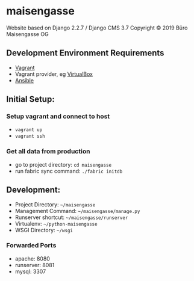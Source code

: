 maisengasse
=======

Website based on Django 2.2.7 / Django CMS 3.7
Copyright &copy; 2019 Büro Maisengasse OG

Development Environment Requirements
---

- [Vagrant](https://www.vagrantup.com)
- Vagrant provider, eg [VirtualBox](https://www.virtualbox.org/wiki/Downloads)
- [Ansible](https://www.ansible.com)

Initial Setup:
---

### Setup vagrant and connect to host

- `vagrant up`
- `vagrant ssh`


### Get all data from production

- go to project directory: `cd maisengasse`
- run fabric sync command: `./fabric initdb`


Development:
---

- Project Directory: `~/maisengasse`
- Management Command: `~/maisengasse/manage.py`
- Runserver shortcut: `~/maisengasse/runserver`
- Virtualenv: `~/python-maisengasse`
- WSGI Directory: `~/wsgi`

### Forwarded Ports

- apache: 8080
- runserver: 8081
- mysql: 3307
